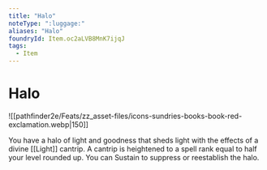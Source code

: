 ```yaml
---
title: "Halo"
noteType: ":luggage:"
aliases: "Halo"
foundryId: Item.oc2aLVB8MnK7ijqJ
tags:
  - Item
---
```


# Halo
![[pathfinder2e/Feats/zz_asset-files/icons-sundries-books-book-red-exclamation.webp|150]]

You have a halo of light and goodness that sheds light with the effects of a divine [[Light]] cantrip. A cantrip is heightened to a spell rank equal to half your level rounded up. You can Sustain to suppress or reestablish the halo.
